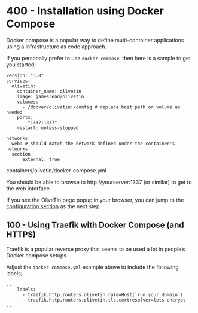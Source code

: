 # 400 - Installation using Docker Compose

Docker compose is a popular way to define multi-container applications using a infrastructure as code approach.

If you personally prefer to use ```docker compose```, then here is a sample to get you started;

```
version: "3.8"
services:
  olivetin:
    container_name: olivetin
    image: jamesread/olivetin
    volumes:
      - /docker/olivetin:/config # replace host path or volume as needed
    ports:
      - "1337:1337"
    restart: unless-stopped

networks:
  web: # should match the network defined under the container's networks
  section
      external: true
```
containers/olivetin/docker-compose.yml

You should be able to browse to http://yourserver:1337 (or similar) to get to the web interface.

If you see the OliveTin page popup in your browser, you can jump to the [configuration section](https://docs.olivetin.app/config.html) as the next step.

## 100 - Using Traefik with Docker Compose (and HTTPS)

Traefik is a popular reverse proxy that seems to be used a lot in people’s Docker compose setups.

Adjust the ```docker-compose.yml``` example above to include the following labels;

```
...
    labels:
      - traefik.http.routers.olivetin.rule=Host(`run.your.domain`)
      - traefik.http.routers.olivetin.tls.certresolver=lets-encrypt
...
```
